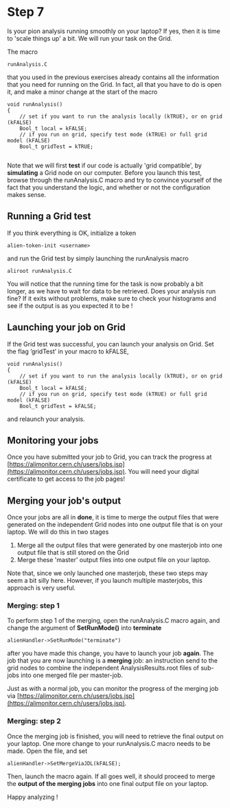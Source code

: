 # Step 7


Is your pion analysis running smoothly on your laptop? If yes, then it is time to 'scale things up' a bit. We will run your task on the Grid. 

The macro
```
runAnalysis.C
```
that you used in the previous exercises already contains all the information that you need for running on the Grid. In fact, all that you have to do is open it, and make a minor change at the start of the macro
```
void runAnalysis()
{
    // set if you want to run the analysis locally (kTRUE), or on grid (kFALSE)
    Bool_t local = kFALSE;
    // if you run on grid, specify test mode (kTRUE) or full grid model (kFALSE)
    Bool_t gridTest = kTRUE;
    
```
Note that we will first **test** if our code is actually 'grid compatible', by **simulating** a Grid node on our computer. Before you launch this test, browse through the runAnalysis.C macro and try to convince yourself of the fact that you understand the logic, and whether or not the configuration makes sense.

## Running a Grid test


If you think everything is OK, initialize a token 
```
alien-token-init <username>
```
and run the Grid test by simply launching the runAnalysis macro
```
aliroot runAnalysis.C
```

You will notice that the running time for the task is now probably a bit longer, as we have to wait for data to be retrieved. Does your analysis run fine? If it exits without problems, make sure to check your histograms and see if the output is as you expected it to be !

## Launching your job on Grid


If the Grid test was successful, you can launch your analysis on Grid. Set the flag ’gridTest’ in your macro to kFALSE,
```
void runAnalysis()
{
    // set if you want to run the analysis locally (kTRUE), or on grid (kFALSE)
    Bool_t local = kFALSE;
    // if you run on grid, specify test mode (kTRUE) or full grid model (kFALSE)
    Bool_t gridTest = kFALSE;

```
and relaunch your analysis. 

## Monitoring your jobs

Once you have submitted your job to Grid, you can track the progress at [https://alimonitor.cern.ch/users/jobs.jsp](https://alimonitor.cern.ch/users/jobs.jsp). You will need your digital certificate to get access to the job pages!

## Merging your job's output

Once your jobs are all in **done**, it is time to merge the output files that were generated on the independent Grid nodes into one output file that is on your laptop. We will do this in two stages

1. Merge all the output files that were generated by one masterjob into one output file that is still stored on the Grid
2. Merge these 'master' output files into one output file on your laptop. 

Note that, since we only launched one masterjob, these two steps may seem a bit silly here. However, if you launch multiple masterjobs, this approach is very useful. 


### Merging: step 1

To perform step 1 of the merging, open the runAnalysis.C macro again, and change the argument of **SetRunMode()** into **terminate**

```
alienHandler->SetRunMode("terminate")
```
after you have made this change, you have to launch your job **again**. The job that you are now launching is a **merging** job: an instruction send to the grid nodes to combine the independent AnalysisResults.root files of sub-jobs into one merged file per master-job. 

Just as with a normal job, you can monitor the progress of the merging job via [https://alimonitor.cern.ch/users/jobs.jsp](https://alimonitor.cern.ch/users/jobs.jsp). 

### Merging: step 2

Once the merging job is finished, you will need to retrieve the final output on your laptop. One more change to your runAnalysis.C macro needs to be made. Open the file, and set
```
alienHandler->SetMergeViaJDL(kFALSE);
```
Then, launch the macro again. If all goes well, it should proceed to merge the **output of the merging jobs** into one final output file on your laptop. 


Happy analyzing ! 


